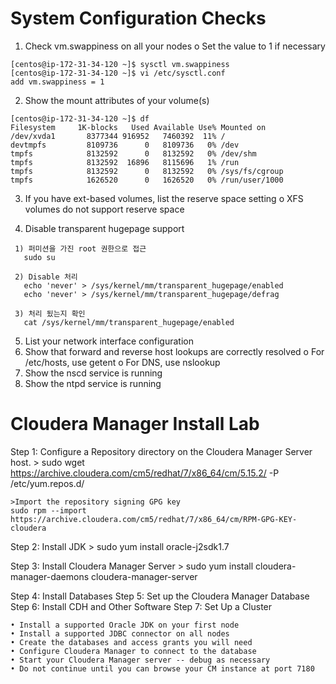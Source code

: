 # System Configuration Checks
1. Check vm.swappiness on all your nodes 
	o Set the value to 1 if necessary 
```
[centos@ip-172-31-34-120 ~]$ sysctl vm.swappiness
[centos@ip-172-31-34-120 ~]$ vi /etc/sysctl.conf
add vm.swappiness = 1
```				

2. Show the mount attributes of your volume(s) 
```
[centos@ip-172-31-34-120 ~]$ df
Filesystem     1K-blocks   Used Available Use% Mounted on
/dev/xvda1       8377344 916952   7460392  11% /
devtmpfs         8109736      0   8109736   0% /dev
tmpfs            8132592      0   8132592   0% /dev/shm
tmpfs            8132592  16896   8115696   1% /run
tmpfs            8132592      0   8132592   0% /sys/fs/cgroup
tmpfs            1626520      0   1626520   0% /run/user/1000
```

3. If you have ext-based volumes, list the reserve space setting 
	o XFS volumes do not support reserve space 
	
4. Disable transparent hugepage support
``` 
 1) 퍼미션을 가진 root 권한으로 접근 
   sudo su  
 
 2) Disable 처리
   echo 'never' > /sys/kernel/mm/transparent_hugepage/enabled
   echo 'never' > /sys/kernel/mm/transparent_hugepage/defrag
   
 3) 처리 됬는지 확인
   cat /sys/kernel/mm/transparent_hugepage/enabled 
```

5. List your network interface configuration 
6. Show that forward and reverse host lookups are correctly resolved 
	o For /etc/hosts, use getent o For DNS, use nslookup 
7. Show the nscd service is running 
8. Show the ntpd service is running




# Cloudera Manager Install Lab

Step 1: Configure a Repository
	directory on the Cloudera Manager Server host.
	> sudo wget https://archive.cloudera.com/cm5/redhat/7/x86_64/cm/5.15.2/ -P /etc/yum.repos.d/
	
	>Import the repository signing GPG key
	sudo rpm --import https://archive.cloudera.com/cm5/redhat/7/x86_64/cm/RPM-GPG-KEY-cloudera
	
	
Step 2: Install JDK
	> sudo yum install oracle-j2sdk1.7

Step 3: Install Cloudera Manager Server
	> sudo yum install cloudera-manager-daemons cloudera-manager-server
	
Step 4: Install Databases
Step 5: Set up the Cloudera Manager Database
Step 6: Install CDH and Other Software
Step 7: Set Up a Cluster


	• Install a supported Oracle JDK on your first node 
	• Install a supported JDBC connector on all nodes 
	• Create the databases and access grants you will need 
	• Configure Cloudera Manager to connect to the database 
	• Start your Cloudera Manager server -- debug as necessary 
	• Do not continue until you can browse your CM instance at port 7180
	
	
